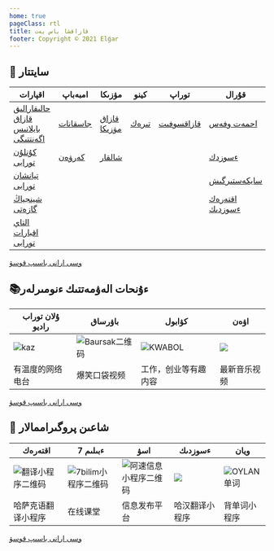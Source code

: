 ```yaml
---
home: true
pageClass: rtl
title: قازاقشا باس بەت
footer: Copyright © 2021 Elǵar
---
```


<InputSearch/>

## 📄 سايتتار 

| اقپارات                                                           | امبەباپ                              | مۋزىكا                          | كينو                          | توراپ                                     | قۇرال                                                        | باسقا                                 |
|-------------------------------------------------------------------|--------------------------------------|---------------------------------|-------------------------------|-------------------------------------------|--------------------------------------------------------------|---------------------------------------|
| [حالىقارالىق قازاق بايلانىس اگەنتتىگى ](https://www.inform.kz/ar) | [جاسقانات ](https://www.jaskanat.com) | [قازاق مۋزىكا ](http://kazamuza.net) | [تىرەك](http://www.terek.cn/) | [قازاقسوفىت](https://www.kazakhsoft.com/) | [احمەت وفەس](http://download.ahmetoffice.com/)              | [تۋمالاس ](https://tumalas.kz/mobi/#/) |
| [كۇنلۇن تورابى](http://kazak.xjkunlun.gov.cn/)                    | [كەرۋەن ](https://home.kerwen.com/)   | [شالقار ](http://xalhar.net)     |                               |                                           | [ءسوزدك ](https://www.sozdik.net/)                           |                                       |
| [تيانشان تورابى ](http://kazakh.ts.cn/)                           |                                      |                                 |                               |                                           | [سايكەستىرگىش ](https://www.qazlatyn.kz/tote/converter/text) |                                       |
| [شينجياڭ گازەتى ](http://kazakh.xjdaily.com/)                     |                                      |                                 |                               |                                           | [اقتەرەك ءسوزدىك ](http://akterek.com/)                      |                                       |
| [التاي اقبارات تورابى ](http://kazakh.altxw.com/)                 |                                      |                                 |                               |                                           |                                                              |                                       |

[وسى ارانى باسىپ قوسۋ ](https://support.qq.com/products/369710)

## 📚ءۇنحات الەۋمەتتىك ءنومىرلەر

| ۇلان توراب راديو  | باۋرساق             | كۋابول                 | اۋەن           |
| ----------------- | ------------------- | ---------------------- | -------------- |
| ![kaz](/wlan.png) | ![Baursak二维码](/) | ![KWABOL](/kwabol.png) | ![](/auen.png) |
| 有温度的网络电台  | 爆笑口袋视频        | 工作，创业等有趣内容   | 最新音乐视频   |

 [وسى ارانى باسىپ قوسۋ](https://support.qq.com/products/369710)

## 📱 شاعىن پروگىراممالار 

| اقتەرەك                            | 7 ءبىلىم                    |          اسۋ          | ءسوزدىك | ويان |
|-----------------------------------|--------------------------|----------------------------|-----------------------------------|-----------------------------------|
| ![翻译小程序二维码](/ahterek.png) | ![7bilim小程序二维码](/) | ![阿速信息小程序二维码](/asu.png) | ![](/minhan.png) | ![OYLAN单词](/oylan.png) |
| 哈萨克语翻译小程序                | 在线课堂                 | 信息发布平台               | 哈汉翻译小程序 | 背单词小程序 |

[وسى ارانى باسىپ قوسۋ ](https://support.qq.com/products/369710)